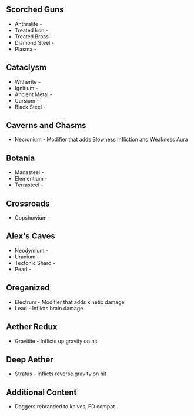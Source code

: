 ## Scorched Guns

- Anthralite - 
- Treated Iron - 
- Treated Brass - 
- Diamond Steel - 
- Plasma - 

## Cataclysm

- Witherite - 
- Ignitium - 
- Ancient Metal - 
- Cursium - 
- Black Steel - 

## Caverns and Chasms

- Necronium - Modifier that adds Slowness Infliction and Weakness Aura

## Botania

- Manasteel - 
- Elementium - 
- Terrasteel - 

## Crossroads

- Copshowium - 

## Alex's Caves

- Neodymium - 
- Uranium - 
- Tectonic Shard - 
- Pearl - 

## Oreganized

- Electrum - Modifier that adds kinetic damage
- Lead - Inflicts brain damage

## Aether Redux

- Gravitite - Inflicts up gravity on hit

## Deep Aether

- Stratus - Inflicts reverse gravity on hit

## Additional Content

- Daggers rebranded to knives, FD compat